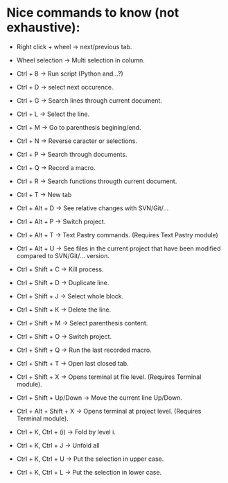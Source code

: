 # Nice commands to know (not exhaustive):

- Right click + wheel    -> next/previous tab.
- Wheel selection        -> Multi selection in column.

- Ctrl + B               -> Run script (Python and...?)
- Ctrl + D               -> select next occurence.
- Ctrl + G               -> Search lines through current document.
- Ctrl + L               -> Select the line.
- Ctrl + M               -> Go to parenthesis begining/end.
- Ctrl + N               -> Reverse caracter or selections.
- Ctrl + P               -> Search through documents.
- Ctrl + Q               -> Record a macro.
- Ctrl + R               -> Search functions througth current document.
- Ctrl + T               -> New tab

- Ctrl + Alt + D         -> See relative changes with SVN/Git/...
- Ctrl + Alt + P         -> Switch project.
- Ctrl + Alt + T         -> Text Pastry commands. (Requires Text Pastry module)
- Ctrl + Alt + U         -> See files in the current project that have been modified compared to SVN/Git/... version.

- Ctrl + Shift + C       -> Kill process.
- Ctrl + Shift + D       -> Duplicate line.
- Ctrl + Shift + J       -> Select whole block.
- Ctrl + Shift + K       -> Delete the line.
- Ctrl + Shift + M       -> Select parenthesis content.
- Ctrl + Shift + O       -> Switch project.
- Ctrl + Shift + Q       -> Run the last recorded macro.
- Ctrl + Shift + T       -> Open last closed tab.
- Ctrl + Shift + X       -> Opens terminal at file level. (Requires Terminal module).
- Ctrl + Shift + Up/Down -> Move the current line Up/Down.

- Ctrl + Alt + Shift + X -> Opens terminal at project level. (Requires Terminal module).

- Ctrl + K, Ctrl + (i)   -> Fold by level i.
- Ctrl + K, Ctrl + J     -> Unfold all
- Ctrl + K, Ctrl + U     -> Put the selection in upper case.
- Ctrl + K, Ctrl + L     -> Put the selection in lower case.